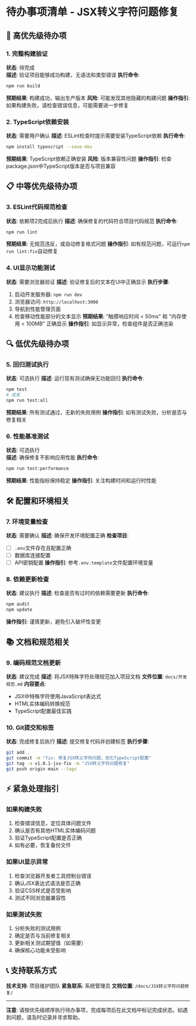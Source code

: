 # 待办事项清单 - JSX转义字符问题修复

## 🚨 高优先级待办项

### 1. 完整构建验证

**状态**: 待完成  
**描述**: 验证项目能够成功构建，无语法和类型错误
**执行命令**:

```bash
npm run build
```

**预期结果**: 构建成功，输出生产版本
**风险**: 可能发现其他隐藏的构建问题
**操作指引**: 如果构建失败，请检查错误信息，可能需要进一步修复

### 2. TypeScript依赖安装

**状态**: 需要用户确认
**描述**: ESLint检查时提示需要安装TypeScript依赖
**执行命令**:

```bash
npm install typescript --save-dev
```

**预期结果**: TypeScript依赖正确安装
**风险**: 版本兼容性问题
**操作指引**: 检查package.json中TypeScript版本是否与项目兼容

## 📋 中等优先级待办项

### 3. ESLint代码规范检查

**状态**: 依赖项2完成后执行
**描述**: 确保修复的代码符合项目代码规范
**执行命令**:

```bash
npm run lint
```

**预期结果**: 无规范违反，或自动修复格式问题
**操作指引**: 如有规范问题，可运行`npm run lint:fix`自动修复

### 4. UI显示功能测试

**状态**: 需要浏览器验证
**描述**: 验证修复后的文本在UI中正确显示
**执行步骤**:

1. 启动开发服务器: `npm run dev`
2. 浏览器访问: `http://localhost:3000`
3. 导航到性能管理页面
4. 检查移动性能部分的文本显示
   **预期结果**: "触摸响应时间 < 50ms" 和 "内存使用 < 100MB" 正确显示
   **操作指引**: 如显示异常，检查组件是否正确渲染

## 🔍 低优先级待办项

### 5. 回归测试执行

**状态**: 可选执行
**描述**: 运行现有测试确保无功能回归
**执行命令**:

```bash
npm test
# 或者
npm run test:all
```

**预期结果**: 所有测试通过，无新的失败用例
**操作指引**: 如有测试失败，分析是否与修复相关

### 6. 性能基准测试

**状态**: 可选执行  
**描述**: 确保修复不影响应用性能
**执行命令**:

```bash
npm run test:performance
```

**预期结果**: 性能指标保持稳定
**操作指引**: 关注构建时间和运行时性能

## 🛠 配置和环境相关

### 7. 环境变量检查

**状态**: 需要确认
**描述**: 确保开发环境配置正确
**检查项目**:

- [ ] `.env`文件存在且配置正确
- [ ] 数据库连接配置
- [ ] API密钥配置
      **操作指引**: 参考`.env.template`文件配置环境变量

### 8. 依赖更新检查

**状态**: 建议执行
**描述**: 检查是否有过时的依赖需要更新
**执行命令**:

```bash
npm audit
npm update
```

**操作指引**: 谨慎更新，避免引入破坏性变更

## 📚 文档和规范相关

### 9. 编码规范文档更新

**状态**: 建议完成
**描述**: 将JSX特殊字符处理规范加入项目文档
**文件位置**: `docs/开发规范.md`
**内容要点**:

- JSX中特殊字符使用JavaScript表达式
- HTML实体编码转换规范
- TypeScript配置最佳实践

### 10. Git提交和标签

**状态**: 完成修复后执行
**描述**: 提交修复代码并创建标签
**执行步骤**:

```bash
git add .
git commit -m "fix: 修复JSX转义字符问题，优化TypeScript配置"
git tag -a v1.0.1-jsx-fix -m "JSX转义字符问题修复"
git push origin main --tags
```

## ⚡ 紧急处理指引

### 如果构建失败

1. 检查错误信息，定位具体问题文件
2. 确认是否有其他HTML实体编码问题
3. 验证TypeScript配置是否正确
4. 如有必要，恢复备份文件

### 如果UI显示异常

1. 检查浏览器开发者工具控制台错误
2. 确认JSX表达式语法是否正确
3. 验证CSS样式是否受影响
4. 测试不同浏览器兼容性

### 如果测试失败

1. 分析失败的测试用例
2. 确定是否与当前修复相关
3. 更新相关测试期望值（如需要）
4. 确保核心功能未受影响

## 📞 支持联系方式

**技术支持**: 项目维护团队
**紧急联系**: 系统管理员
**文档位置**: `/docs/JSX转义字符问题修复/`

---

**注意**: 请按优先级顺序执行待办事项，完成每项后在此文档中标记完成状态。如遇到问题，请及时记录并寻求帮助。
